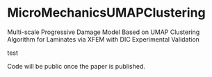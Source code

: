 # MicroMechanicsUMAPClustering
Multi-scale Progressive Damage Model Based on UMAP Clustering Algorithm for Laminates via XFEM with DIC Experimental Validation

test

Code will be public once the paper is published.
